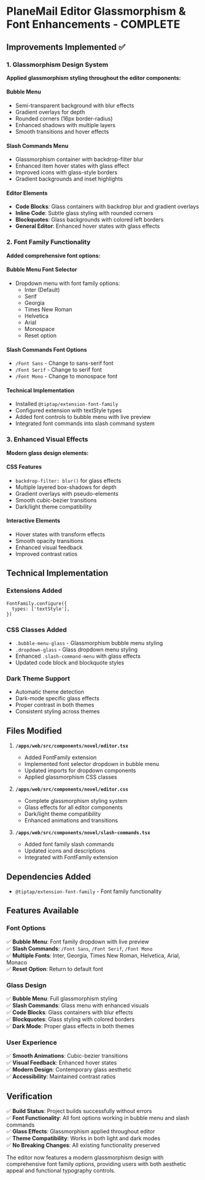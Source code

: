 # PlaneMail Editor Glassmorphism & Font Enhancements - COMPLETE

## Improvements Implemented ✅

### 1. Glassmorphism Design System
**Applied glassmorphism styling throughout the editor components:**

#### Bubble Menu
- Semi-transparent background with blur effects
- Gradient overlays for depth
- Rounded corners (16px border-radius)
- Enhanced shadows with multiple layers
- Smooth transitions and hover effects

#### Slash Commands Menu
- Glassmorphism container with backdrop-filter blur
- Enhanced item hover states with glass effect
- Improved icons with glass-style borders
- Gradient backgrounds and inset highlights

#### Editor Elements
- **Code Blocks**: Glass containers with backdrop blur and gradient overlays
- **Inline Code**: Subtle glass styling with rounded corners
- **Blockquotes**: Glass backgrounds with colored left borders
- **General Editor**: Enhanced hover states with glass effects

### 2. Font Family Functionality
**Added comprehensive font options:**

#### Bubble Menu Font Selector
- Dropdown menu with font family options:
  - Inter (Default)
  - Serif
  - Georgia
  - Times New Roman
  - Helvetica
  - Arial
  - Monospace
  - Reset option

#### Slash Commands Font Options
- `/Font Sans` - Change to sans-serif font
- `/Font Serif` - Change to serif font  
- `/Font Mono` - Change to monospace font

#### Technical Implementation
- Installed `@tiptap/extension-font-family`
- Configured extension with textStyle types
- Added font controls to bubble menu with live preview
- Integrated font commands into slash command system

### 3. Enhanced Visual Effects
**Modern glass design elements:**

#### CSS Features
- `backdrop-filter: blur()` for glass effects
- Multiple layered box-shadows for depth
- Gradient overlays with pseudo-elements
- Smooth cubic-bezier transitions
- Dark/light theme compatibility

#### Interactive Elements
- Hover states with transform effects
- Smooth opacity transitions
- Enhanced visual feedback
- Improved contrast ratios

## Technical Implementation

### Extensions Added
```tsx
FontFamily.configure({
  types: ['textStyle'],
})
```

### CSS Classes Added
- `.bubble-menu-glass` - Glassmorphism bubble menu styling
- `.dropdown-glass` - Glass dropdown menu styling
- Enhanced `.slash-command-menu` with glass effects
- Updated code block and blockquote styles

### Dark Theme Support
- Automatic theme detection
- Dark-mode specific glass effects
- Proper contrast in both themes
- Consistent styling across themes

## Files Modified

1. **`/apps/web/src/components/novel/editor.tsx`**
   - Added FontFamily extension
   - Implemented font selector dropdown in bubble menu
   - Updated imports for dropdown components
   - Applied glassmorphism CSS classes

2. **`/apps/web/src/components/novel/editor.css`**
   - Complete glassmorphism styling system
   - Glass effects for all editor components
   - Dark/light theme compatibility
   - Enhanced animations and transitions

3. **`/apps/web/src/components/novel/slash-commands.tsx`**
   - Added font family slash commands
   - Updated icons and descriptions
   - Integrated with FontFamily extension

## Dependencies Added
- `@tiptap/extension-font-family` - Font family functionality

## Features Available

### Font Options
✅ **Bubble Menu**: Font family dropdown with live preview  
✅ **Slash Commands**: `/Font Sans`, `/Font Serif`, `/Font Mono`  
✅ **Multiple Fonts**: Inter, Georgia, Times New Roman, Helvetica, Arial, Monaco  
✅ **Reset Option**: Return to default font  

### Glass Design
✅ **Bubble Menu**: Full glassmorphism styling  
✅ **Slash Commands**: Glass menu with enhanced visuals  
✅ **Code Blocks**: Glass containers with blur effects  
✅ **Blockquotes**: Glass styling with colored borders  
✅ **Dark Mode**: Proper glass effects in both themes  

### User Experience
✅ **Smooth Animations**: Cubic-bezier transitions  
✅ **Visual Feedback**: Enhanced hover states  
✅ **Modern Design**: Contemporary glass aesthetic  
✅ **Accessibility**: Maintained contrast ratios  

## Verification

✅ **Build Status**: Project builds successfully without errors  
✅ **Font Functionality**: All font options working in bubble menu and slash commands  
✅ **Glass Effects**: Glassmorphism applied throughout editor  
✅ **Theme Compatibility**: Works in both light and dark modes  
✅ **No Breaking Changes**: All existing functionality preserved  

The editor now features a modern glassmorphism design with comprehensive font family options, providing users with both aesthetic appeal and functional typography controls.
